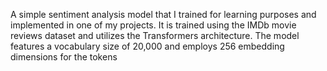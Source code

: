 A simple sentiment analysis model that I trained for learning purposes and implemented in one of my projects. 
It is trained using the IMDb movie reviews dataset and utilizes the Transformers architecture. 
The model features a vocabulary size of 20,000 and employs 256 embedding dimensions for the tokens
